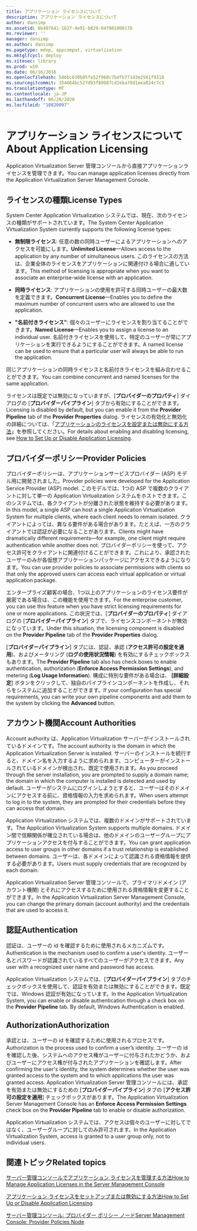 ```yaml
---
title: アプリケーション ライセンスについて
description: アプリケーション ライセンスについて
author: dansimp
ms.assetid: 6b487641-1627-4e91-b829-04f001008176
ms.reviewer: ''
manager: dansimp
ms.author: dansimp
ms.pagetype: mdop, appcompat, virtualization
ms.mktglfcycl: deploy
ms.sitesec: library
ms.prod: w10
ms.date: 06/16/2016
ms.openlocfilehash: 546bc630b95fe52f960c7bdfb771d3e2561f9318
ms.sourcegitcommit: 354664bc527d93f80687cd2eba70d1eea024c7c3
ms.translationtype: MT
ms.contentlocale: ja-JP
ms.lasthandoff: 06/26/2020
ms.locfileid: "10820097"
---
```

# <span data-ttu-id="346d8-103">アプリケーション ライセンスについて</span><span class="sxs-lookup"><span data-stu-id="346d8-103">About Application Licensing</span></span>


<span data-ttu-id="346d8-104">Application Virtualization Server 管理コンソールから直接アプリケーションライセンスを管理できます。</span><span class="sxs-lookup"><span data-stu-id="346d8-104">You can manage application licenses directly from the Application Virtualization Server Management Console.</span></span>

## <span data-ttu-id="346d8-105">ライセンスの種類</span><span class="sxs-lookup"><span data-stu-id="346d8-105">License Types</span></span>


<span data-ttu-id="346d8-106">System Center Application Virtualization システムでは、現在、次のライセンスの種類がサポートされています。</span><span class="sxs-lookup"><span data-stu-id="346d8-106">The System Center Application Virtualization System currently supports the following license types:</span></span>

-   <span data-ttu-id="346d8-107">**無制限ライセンス**: 任意の数の同時ユーザーによるアプリケーションへのアクセスを可能にします。</span><span class="sxs-lookup"><span data-stu-id="346d8-107">**Unlimited License**—Allows access to the application by any number of simultaneous users.</span></span> <span data-ttu-id="346d8-108">このライセンスの方法は、企業全体のライセンスをアプリケーションに関連付ける場合に適しています。</span><span class="sxs-lookup"><span data-stu-id="346d8-108">This method of licensing is appropriate when you want to associate an enterprise-wide license with an application.</span></span>

-   <span data-ttu-id="346d8-109">**同時ライセンス**: アプリケーションの使用を許可する同時ユーザーの最大数を定義できます。</span><span class="sxs-lookup"><span data-stu-id="346d8-109">**Concurrent License**—Enables you to define the maximum number of concurrent users who are allowed to use the application.</span></span>

-   <span data-ttu-id="346d8-110">**"名前付きライセンス"**: 個々のユーザーにライセンスを割り当てることができます。</span><span class="sxs-lookup"><span data-stu-id="346d8-110">**Named License**—Enables you to assign a license to an individual user.</span></span> <span data-ttu-id="346d8-111">名前付きライセンスを使用して、特定のユーザーが常にアプリケーションを実行できるようにすることができます。</span><span class="sxs-lookup"><span data-stu-id="346d8-111">A named license can be used to ensure that a particular user will always be able to run the application.</span></span>

<span data-ttu-id="346d8-112">同じアプリケーションの同時ライセンスと名前付きライセンスを組み合わせることができます。</span><span class="sxs-lookup"><span data-stu-id="346d8-112">You can combine concurrent and named licenses for the same application.</span></span>

<span data-ttu-id="346d8-113">ライセンスは既定では無効になっていますが、[**プロバイダーのプロパティ**] ダイアログの [**プロバイダーパイプライン**] タブから有効にすることができます。</span><span class="sxs-lookup"><span data-stu-id="346d8-113">Licensing is disabled by default, but you can enable it from the **Provider Pipeline** tab of the **Provider Properties** dialog.</span></span> <span data-ttu-id="346d8-114">ライセンスの有効化と無効化の詳細については、「[アプリケーションのライセンスを設定または無効にする方法](how-to-set-up-or-disable-application-licensing.md)」を参照してください。</span><span class="sxs-lookup"><span data-stu-id="346d8-114">For details about enabling and disabling licensing, see [How to Set Up or Disable Application Licensing](how-to-set-up-or-disable-application-licensing.md).</span></span>

## <span data-ttu-id="346d8-115">プロバイダーポリシー</span><span class="sxs-lookup"><span data-stu-id="346d8-115">Provider Policies</span></span>


<span data-ttu-id="346d8-116">プロバイダーポリシーは、アプリケーションサービスプロバイダー (ASP) モデル用に開発されました。</span><span class="sxs-lookup"><span data-stu-id="346d8-116">Provider policies were developed for the Application Service Provider (ASP) model.</span></span> <span data-ttu-id="346d8-117">このモデルでは、1つの ASP で複数のクライアントに対して単一の Application Virtualization システムをホストできます。このシステムでは、各クライアントが分離された状態を維持する必要があります。</span><span class="sxs-lookup"><span data-stu-id="346d8-117">In this model, a single ASP can host a single Application Virtualization System for multiple clients, where each client needs to remain isolated.</span></span> <span data-ttu-id="346d8-118">クライアントによっては、異なる要件がある場合があります。たとえば、一方のクライアントでは認証が必要になることがあります。</span><span class="sxs-lookup"><span data-stu-id="346d8-118">Clients might have dramatically different requirements—for example, one client might require authentication while another does not.</span></span> <span data-ttu-id="346d8-119">プロバイダーポリシーを使って、アクセス許可をクライアントに関連付けることができます。これにより、承認されたユーザーのみが各仮想アプリケーションパッケージにアクセスできるようになります。</span><span class="sxs-lookup"><span data-stu-id="346d8-119">You can use provider policies to associate permissions with clients so that only the approved users can access each virtual application or virtual application package.</span></span>

<span data-ttu-id="346d8-120">エンタープライズ顧客の場合、1つ以上のアプリケーションのライセンス要件が厳密である場合は、この機能を使用できます。</span><span class="sxs-lookup"><span data-stu-id="346d8-120">For the enterprise customer, you can use this feature when you have strict licensing requirements for one or more applications.</span></span> <span data-ttu-id="346d8-121">この状況では、[**プロバイダーのプロパティ**] ダイアログの [**プロバイダーパイプライン**] タブで、ライセンスコンポーネントが無効になっています。</span><span class="sxs-lookup"><span data-stu-id="346d8-121">Under this situation, the licensing component is disabled on the **Provider Pipeline** tab of the **Provider Properties** dialog.</span></span>

<span data-ttu-id="346d8-122">[**プロバイダーパイプライン**] タブには、認証、承認 (**アクセス許可の設定を適用**)、およびメータリング (**ログの使用状況情報**) を有効にするチェックボックスもあります。</span><span class="sxs-lookup"><span data-stu-id="346d8-122">The **Provider Pipeline** tab also has check boxes to enable authentication, authorization (**Enforce Access Permission Settings**), and metering (**Log Usage Information**).</span></span> <span data-ttu-id="346d8-123">構成に特別な要件がある場合は、 **[詳細設定**] ボタンをクリックして、独自のパイプラインコンポーネントを作成し、それらをシステムに追加することができます。</span><span class="sxs-lookup"><span data-stu-id="346d8-123">If your configuration has special requirements, you can write your own pipeline components and add them to the system by clicking the **Advanced** button.</span></span>

## <span data-ttu-id="346d8-124">アカウント機関</span><span class="sxs-lookup"><span data-stu-id="346d8-124">Account Authorities</span></span>


<span data-ttu-id="346d8-125">Account authority は、Application Virtualization サーバーがインストールされているドメインです。</span><span class="sxs-lookup"><span data-stu-id="346d8-125">The account authority is the domain in which the Application Virtualization Server is installed.</span></span> <span data-ttu-id="346d8-126">サーバーのインストールを続行すると、ドメイン名を入力するように求められます。コンピューターがインストールされているドメインが検出され、既定で使用されます。</span><span class="sxs-lookup"><span data-stu-id="346d8-126">As you proceed through the server installation, you are prompted to supply a domain name; the domain in which the computer is installed is detected and used by default.</span></span> <span data-ttu-id="346d8-127">ユーザーがシステムにログインしようとすると、ユーザーはそのドメインにアクセスする前に、資格情報の入力を求められます。</span><span class="sxs-lookup"><span data-stu-id="346d8-127">When users attempt to log in to the system, they are prompted for their credentials before they can access that domain.</span></span>

<span data-ttu-id="346d8-128">Application Virtualization システムでは、複数のドメインがサポートされています。</span><span class="sxs-lookup"><span data-stu-id="346d8-128">The Application Virtualization System supports multiple domains.</span></span> <span data-ttu-id="346d8-129">ドメイン間で信頼関係が確立されている場合は、他のドメインのユーザーグループにアプリケーションアクセスを付与することができます。</span><span class="sxs-lookup"><span data-stu-id="346d8-129">You can grant application access to user groups in other domains if a trust relationship is established between domains.</span></span> <span data-ttu-id="346d8-130">ユーザーは、各ドメインによって認識される資格情報を提供する必要があります。</span><span class="sxs-lookup"><span data-stu-id="346d8-130">Users must supply credentials that are recognized by each domain.</span></span>

<span data-ttu-id="346d8-131">Application Virtualization Server 管理コンソールで、プライマリドメイン (アカウント機関) とそれにアクセスするために使用される資格情報を変更することができます。</span><span class="sxs-lookup"><span data-stu-id="346d8-131">In the Application Virtualization Server Management Console, you can change the primary domain (account authority) and the credentials that are used to access it.</span></span>

## <span data-ttu-id="346d8-132">認証</span><span class="sxs-lookup"><span data-stu-id="346d8-132">Authentication</span></span>


<span data-ttu-id="346d8-133">認証は、ユーザーの id を確認するために使用されるメカニズムです。</span><span class="sxs-lookup"><span data-stu-id="346d8-133">Authentication is the mechanism used to confirm a user's identity.</span></span> <span data-ttu-id="346d8-134">ユーザー名とパスワードが認識されているすべてのユーザーがアクセスできます。</span><span class="sxs-lookup"><span data-stu-id="346d8-134">Any user with a recognized user name and password has access.</span></span>

<span data-ttu-id="346d8-135">Application Virtualization システムでは、[**プロバイダーパイプライン**] タブのチェックボックスを使用して、認証を有効または無効にすることができます。既定では、Windows 認証が有効になっています。</span><span class="sxs-lookup"><span data-stu-id="346d8-135">In the Application Virtualization System, you can enable or disable authentication through a check box on the **Provider Pipeline** tab. By default, Windows Authentication is enabled.</span></span>

## <span data-ttu-id="346d8-136">Authorization</span><span class="sxs-lookup"><span data-stu-id="346d8-136">Authorization</span></span>


<span data-ttu-id="346d8-137">承認とは、ユーザーの id を確認するために使用されるプロセスです。</span><span class="sxs-lookup"><span data-stu-id="346d8-137">Authorization is the process used to confirm a user’s identity.</span></span> <span data-ttu-id="346d8-138">ユーザーの id を確認した後、システムへのアクセス権がユーザーに付与されたかどうか、およびユーザーにアクセス権が付与されたアプリケーションを確認します。</span><span class="sxs-lookup"><span data-stu-id="346d8-138">After confirming the user's identity, the system determines whether the user was granted access to the system and to which applications the user was granted access.</span></span> <span data-ttu-id="346d8-139">Application Virtualization Server 管理コンソールには、承認を有効または無効にするための [**プロバイダーパイプライン**] タブの [**アクセス許可の設定を適用**] チェックボックスがあります。</span><span class="sxs-lookup"><span data-stu-id="346d8-139">The Application Virtualization Server Management Console has an **Enforce Access Permission Settings** check box on the **Provider Pipeline** tab to enable or disable authorization.</span></span>

<span data-ttu-id="346d8-140">Application Virtualization システムでは、アクセスは個々のユーザーに対してではなく、ユーザーグループに対してのみ許可されます。</span><span class="sxs-lookup"><span data-stu-id="346d8-140">In the Application Virtualization System, access is granted to a user group only, not to individual users.</span></span>

## <span data-ttu-id="346d8-141">関連トピック</span><span class="sxs-lookup"><span data-stu-id="346d8-141">Related topics</span></span>


[<span data-ttu-id="346d8-142">サーバー管理コンソールでアプリケーション ライセンスを管理する方法</span><span class="sxs-lookup"><span data-stu-id="346d8-142">How to Manage Application Licenses in the Server Management Console</span></span>](how-to-manage-application-licenses-in-the-server-management-console.md)

[<span data-ttu-id="346d8-143">アプリケーション ライセンスをセットアップまたは無効にする方法</span><span class="sxs-lookup"><span data-stu-id="346d8-143">How to Set Up or Disable Application Licensing</span></span>](how-to-set-up-or-disable-application-licensing.md)

[<span data-ttu-id="346d8-144">サーバー管理コンソール: プロバイダー ポリシー ノード</span><span class="sxs-lookup"><span data-stu-id="346d8-144">Server Management Console: Provider Policies Node</span></span>](server-management-console-provider-policies-node.md)

 

 





